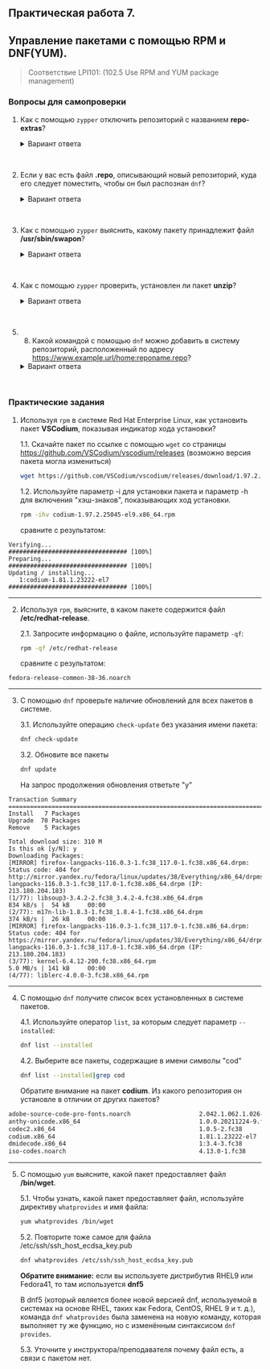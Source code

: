 ## Практическая работа 7. 
## Управление пакетами с помощью RPM и DNF(YUM).

> Соответствие LPI101: (102.5 Use RPM and YUM package management)

### Вопросы для самопроверки

1. Как с помощью `zypper` отключить репозиторий с названием **repo-extras**? 
    <details>
    <summary>Вариант ответа</summary>

    Для изменения параметров репозитория используйте операцию `modifyrepo`, а для его отключения - параметр `-d`: 
    ```sh
    zypper modifyrepo -d repo-extras
    ```
    
    </details>
<br> 


2. Если у вас есть файл **.repo**, описывающий новый репозиторий, куда его следует поместить, чтобы он был распознан `dnf`? 
    <details>
    <summary>Вариант ответа</summary>

    Файлы **.repo** для DNF следует поместить в то же место, которое используется YUM, внутри **/etc/yum.repos.d/**.
    
    </details>
<br> 

3. Как с помощью `zypper` выяснить, какому пакету принадлежит файл **/usr/sbin/swapon**? 
    <details>
    <summary>Вариант ответа</summary>

    Используйте оператор `se` (`search`) и параметр `--provides`: 

    ```sh
    zypper se --provides /usr/sbin/swapon
    ```
    
    </details>
<br> 

4.  Как с помощью `zypper` проверить, установлен ли пакет **unzip**? 
    <details>
    <summary>Вариант ответа</summary>

    Необходимо выполнить поиск (`se`) по установленным (`-i`) пакетам: 

    ```sh
    zypper se -i unzip
    ```
    
    </details>
<br> 

5. 8. Какой командой с помощью `dnf` можно добавить в систему репозиторий, расположенный по адресу https://www.example.url/home:reponame.repo? 

    <details>
    <summary>Вариант ответа</summary>

    Работа с репозиториями - это "изменение конфигурации", поэтому используйте `config-manager` и параметр `--add_repo`: 

    ```sh
    dnf config-manager --add_repo https://www.example.url/home:reponame.repo
    ```
    
    </details>
<br> 


### Практические задания

1. Используя `rpm` в системе Red Hat Enterprise Linux, как установить пакет **VSCodium**, показывая индикатор хода установки? 

    1.1. Скачайте пакет по ссылке с помощью `wget` со страницы https://github.com/VSCodium/vscodium/releases (возможно версия пакета могла измениться)
    ```sh
    wget https://github.com/VSCodium/vscodium/releases/download/1.97.2.25045/codium-1.97.2.25045-el9.x86_64.rpm
    ```

    1.2. Используйте параметр -i для установки пакета и параметр -h для включения "хэш-знаков", показывающих ход установки. 
    ```sh
    rpm -ihv codium-1.97.2.25045-el9.x86_64.rpm
    ```

    сравните с результатом:
```console
Verifying...                          ################################# [100%]
Preparing...                          ################################# [100%]
Updating / installing...
   1:codium-1.81.1.23222-el7          ################################# [100%]
```

---
2. Используя `rpm`, выясните, в каком пакете содержится файл **/etc/redhat-release**. 

    2.1. Запросите информацию о файле, используйте параметр `-qf`: 
    ```sh
    rpm -qf /etc/redhat-release
    ```

    сравните с результатом:
```console
fedora-release-common-38-36.noarch
```

---
3. C помощью `dnf` проверьте наличие обновлений для всех пакетов в системе.

    3.1. Используйте операцию `check-update` без указания имени пакета: 
    ```sh
    dnf check-update
    ```

    3.2. Обновите все пакеты
    ```sh
    dnf update
    ```

   На запрос продолжения обновления ответьте "y"
 ```console
 Transaction Summary
========================================================================================================================================
Install   7 Packages
Upgrade  70 Packages
Remove    5 Packages

Total download size: 310 M
Is this ok [y/N]: y
Downloading Packages:
[MIRROR] firefox-langpacks-116.0.3-1.fc38_117.0-1.fc38.x86_64.drpm: Status code: 404 for http://mirror.yandex.ru/fedora/linux/updates/38/Everything/x86_64/drpms/firefox-langpacks-116.0.3-1.fc38_117.0-1.fc38.x86_64.drpm (IP: 213.180.204.183)
(1/77): libsoup3-3.4.2-2.fc38_3.4.2-4.fc38.x86_64.drpm                                                  834 kB/s |  54 kB     00:00
(2/77): m17n-lib-1.8.3-1.fc38_1.8.4-1.fc38.x86_64.drpm                                                  374 kB/s |  26 kB     00:00
[MIRROR] firefox-langpacks-116.0.3-1.fc38_117.0-1.fc38.x86_64.drpm: Status code: 404 for https://mirror.yandex.ru/fedora/linux/updates/38/Everything/x86_64/drpms/firefox-langpacks-116.0.3-1.fc38_117.0-1.fc38.x86_64.drpm (IP: 213.180.204.183)
(3/77): kernel-6.4.12-200.fc38.x86_64.rpm                                                               5.0 MB/s | 141 kB     00:00
(4/77): liblerc-4.0.0-3.fc38.x86_64.rpm                  
 ```

---
4. C помощью `dnf` получите список всех установленных в системе пакетов. 

    4.1. Используйте оператор `list`, за которым следует параметр `--installed`: 

    ```sh
    dnf list --installed
    ```

    4.2. Выберите все пакеты, содержащие в имени символы "cod"

    ```sh
    dnf list --installed|grep cod
    ```

    Обратите внимание на пакет **codium**. Из какого репозитория он установле в отличии от других пакетов?

```sh
adobe-source-code-pro-fonts.noarch                   2.042.1.062.1.026-2.fc38           @updates
anthy-unicode.x86_64                                 1.0.0.20211224-9.fc38              @fedora
codec2.x86_64                                        1.0.5-2.fc38                       @fedora
codium.x86_64                                        1.81.1.23222-el7                   @@System
dmidecode.x86_64                                     1:3.4-3.fc38                       @fedora
iso-codes.noarch                                     4.13.0-1.fc38                      @fedora
```

---
5. С помощью `yum` выясните, какой пакет предоставляет файл **/bin/wget**. 

    5.1. Чтобы узнать, какой пакет предоставляет файл, используйте директиву `whatprovides` и имя файла: 

    ```sh
    yum whatprovides /bin/wget
    ```

    5.2. Повторите тоже самое для файла /etc/ssh/ssh_host_ecdsa_key.pub

    ```sh
    dnf whatprovides /etc/ssh/ssh_host_ecdsa_key.pub
    ```

    **Обратите внимание:** если вы используете дистрибутив RHEL9 или Fedora41, то там используется **dnf5**
    
    В dnf5 (который является более новой версией dnf, используемой в системах на основе RHEL, таких как Fedora, CentOS, RHEL 9 и т. д.), команда `dnf whatprovides` была заменена на новую команду, которая выполняет ту же функцию, но с изменённым синтаксисом `dnf provides`.

    5.3. Уточните у инструктора/преподавателя почему файл есть, а связи с пакетом нет.
